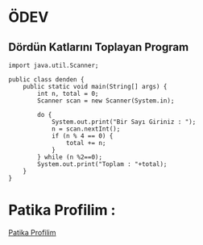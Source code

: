 # ÖDEV
## Dördün Katlarını Toplayan Program
```
import java.util.Scanner;

public class denden {
    public static void main(String[] args) {
        int n, total = 0;
        Scanner scan = new Scanner(System.in);

        do {
            System.out.print("Bir Sayı Giriniz : ");
            n = scan.nextInt();
            if (n % 4 == 0) {
                total += n;
            }
        } while (n %2==0);
        System.out.print("Toplam : "+total);
    }
}
```
# Patika Profilim :
<a href='https://academy.patika.dev/profile'><u>Patika Profilim</u></a>